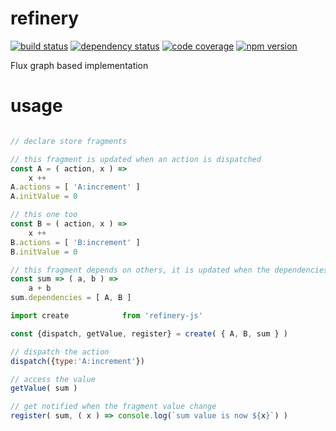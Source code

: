 # refinery


[![build status](https://img.shields.io/travis/Platane/refinery.svg?style=flat-square)](https://travis-ci.org/Platane/refinery)
[![dependency status](https://img.shields.io/david/Platane/refinery.svg?style=flat-square)](https://david-dm.org/platane/refinery)
[![code coverage](https://img.shields.io/coveralls/Platane/refinery.svg?style=flat-square)](https://coveralls.io/repos/109857)
[![npm version](https://img.shields.io/npm/v/refinery-js.svg?style=flat-square)](https://www.npmjs.com/package/refinery-js)

Flux graph based implementation


# usage


```javascript

// declare store fragments

// this fragment is updated when an action is dispatched
const A = ( action, x ) =>
    x ++
A.actions = [ 'A:increment' ]
A.initValue = 0

// this one too
const B = ( action, x ) =>
    x ++
B.actions = [ 'B:increment' ]
B.initValue = 0

// this fragment depends on others, it is updated when the dependencies change
const sum => ( a, b ) =>
    a + b
sum.dependencies = [ A, B ]
```

```javascript
import create            from 'refinery-js'

const {dispatch, getValue, register} = create( { A, B, sum } )

// dispatch the action
dispatch({type:'A:increment'})

// access the value
getValue( sum )

// get notified when the fragment value change
register( sum, ( x ) => console.log(`sum value is now ${x}`) )
```
